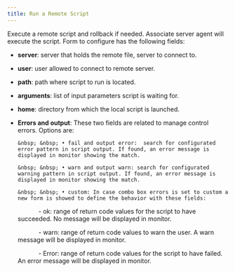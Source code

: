 ```yaml
---
title: Run a Remote Script
---
```


Execute a remote script and rollback if needed. Associate server agent will execute the script. Form to configure has the following fields:         

* **server**: server that holds the remote file, server to connect to.    

* **user**: user allowed to connect to remote server.    

* **path**: path where script to run is located.    

* **arguments**: list of input parameters script is waiting for.    

* **home**: directory from which the local script is launched.    

* **Errors and output**: These two fields are related to manage control errors. Options are:    

      &nbsp; &nbsp; • fail and output error:  search for configurated error pattern in script output. If found, an error message is displayed in monitor showing the match.    

      &nbsp; &nbsp; • warn and output warn: search for configurated warning pattern in script output. If found, an error message is displayed in monitor showing the match.    

      &nbsp; &nbsp; • custom: In case combo box errors is set to custom a new form is showed to define the behavior with these fields:    
   
    &nbsp; &nbsp; &nbsp; &nbsp; &nbsp; &nbsp; - ok: range of return code values for the script to have succeeded. No message will be displayed in monitor.    

    &nbsp; &nbsp; &nbsp; &nbsp; &nbsp; &nbsp; - warn: range of return code values to warn the user. A warn message will be displayed in monitor.    

    &nbsp; &nbsp; &nbsp; &nbsp; &nbsp; &nbsp; - Error: range of return code values for the script to have failed. An error message will be displayed in monitor.     

